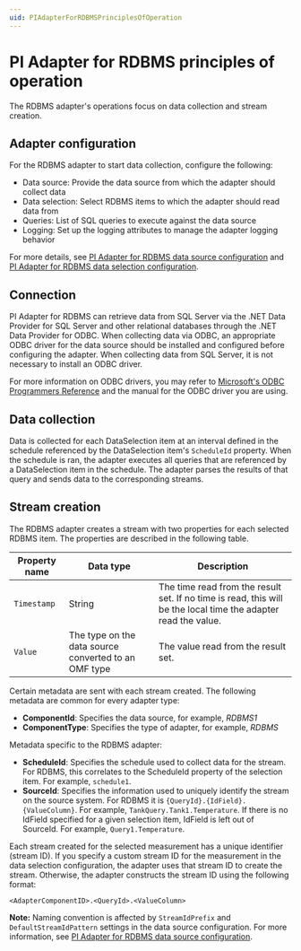 ```yaml
---
uid: PIAdapterForRDBMSPrinciplesOfOperation
---
```


# PI Adapter for RDBMS principles of operation

The RDBMS adapter's operations focus on data collection and stream creation. <!-- jokim Apr 12 2021: Should we give the acryonym's full name at the first instance? Also, missing a period (.) I added it. -->

## Adapter configuration

For the RDBMS adapter to start data collection, configure the following:  <!-- jokim Apr 12 2021: Technically not a complete sentence in these leading clause to the steps. How about "...collection, configure the following items"? -->

- Data source: Provide the data source from which the adapter should collect data  <!-- jokim Apr 12 2021: I don't think lists require periods at the end. I went and removed them. -->
- Data selection: Select RDBMS items to which the adapter should read data from  <!-- jokim Apr 12 2021: how about "Select RDBMS items for the adapter to read"? -->
- Queries: List of SQL queries to execute against the data source <!-- jokim Apr 12 2021: Consistency sakes, add a verb in the front of the sentence -->
- Logging: Set up the logging attributes to manage the adapter logging behavior

For more details, see [PI Adapter for RDBMS data source configuration](xref:PIAdapterForRDBMSDataSourceConfiguration) and [PI Adapter for RDBMS data selection configuration](xref:PIAdapterForRDBMSDataSelectionConfiguration).

## Connection

PI Adapter for RDBMS can retrieve data from SQL Server via the .NET Data Provider for SQL Server and other relational databases <!-- jokim Apr 12 2021: how about "via the .NET Data Provider for SQL Server, and for other relational databases"? -->through the .NET Data Provider for ODBC. When collecting data via ODBC, an appropriate ODBC driver for the data source should be installed and configured before configuring the adapter. When collecting data from SQL Server, it is not necessary to install an ODBC driver.

For more information on ODBC drivers, you may refer to [Microsoft's ODBC Programmers Reference](https://docs.microsoft.com/en-us/sql/odbc/reference/odbc-programmer-s-reference?view=sql-server-2017) and the manual for the ODBC driver you are using.

## Data collection

Data is collected for each DataSelection item <!-- jokim Apr 12 2021: use active voice "The adapter collects data for each DataSelection item..." -->at an interval defined in the schedule referenced by the DataSelection item's `ScheduleId` property. When the schedule is ran, the adapter executes all queries that are referenced by a DataSelection item in the schedule. The adapter parses the results of that query and sends data to the corresponding streams.

## Stream creation

The RDBMS adapter creates a stream with two properties for each selected RDBMS item. The properties are described in the following table.

| Property name | Data type | Description |
|---------------|-----------|-------------|
| `Timestamp`   | String    | The time read from the result set. If no time is read, this will be the local time the adapter read the value. |
| `Value`       | The type on the data source converted to an OMF type | The value read from the result set. |

Certain metadata are sent with each stream created. The following metadata are common for every adapter type:

- **ComponentId**: Specifies the data source, for example, _RDBMS1_
- **ComponentType**: Specifies the type of adapter, for example, _RDBMS_

Metadata specific to the RDBMS adapter:

- **ScheduleId**: Specifies the schedule used to collect data for the stream. For RDBMS, this correlates to the ScheduleId property of the selection item. For example, `schedule1`.
- **SourceId**: Specifies the information used to uniquely identify the stream on the source system. For RDBMS it is `{QueryId}.{IdField}.{ValueColumn}`. For example, `TankQuery.Tank1.Temperature`. If there is no IdField specified for a given selection item, IdField is left out of SourceId. For example, `Query1.Temperature`.

Each stream created for the selected measurement has a unique identifier (stream ID). If you specify a custom stream ID for the measurement in the data selection configuration, the adapter uses that stream ID to create the stream. Otherwise, the adapter constructs the stream ID using the following format:

```code
<AdapterComponentID>.<QueryId>.<ValueColumn>
```

**Note:** Naming convention is affected by `StreamIdPrefix` and `DefaultStreamIdPattern` settings in the data source configuration. For more information, see [PI Adapter for RDBMS data source configuration](xref:PIAdapterForRDBMSDataSourceConfiguration).
